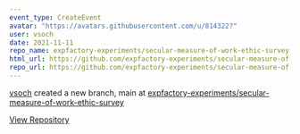```yaml
---
event_type: CreateEvent
avatar: "https://avatars.githubusercontent.com/u/814322?"
user: vsoch
date: 2021-11-11
repo_name: expfactory-experiments/secular-measure-of-work-ethic-survey
html_url: https://github.com/expfactory-experiments/secular-measure-of-work-ethic-survey
repo_url: https://github.com/expfactory-experiments/secular-measure-of-work-ethic-survey
---
```


<a href='https://github.com/vsoch' target='_blank'>vsoch</a> created a new branch, main at <a href='https://github.com/expfactory-experiments/secular-measure-of-work-ethic-survey' target='_blank'>expfactory-experiments/secular-measure-of-work-ethic-survey</a>

<a href='https://github.com/expfactory-experiments/secular-measure-of-work-ethic-survey' target='_blank'>View Repository</a>